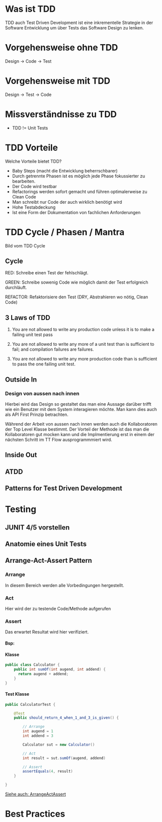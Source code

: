 
# Was ist TDD

TDD auch Test Driven Development ist eine inkrementelle Strategie in der Software Entwicklung
um über Tests das Software Design zu lenken.

# Vorgehensweise ohne TDD
Design -> Code -> Test

# Vorgehensweise mit TDD
Design -> Test -> Code

# Missverständnisse zu TDD

- TDD != Unit Tests

# TDD Vorteile

Welche Vorteile bietet TDD?

- Baby Steps (macht die Entwicklung beherrschbarer)
- Durch getrennte Phasen ist es möglich jede Phase fokussierter zu bearbeiten.
- Der Code wird testbar
- Refactorings werden sofort gemacht und führen optimalerweise zu Clean Code
- Man schreibt nur Code der auch wirklich benötigt wird
- Hohe Testabdeckung
- Ist eine Form der Dokumentation von fachlichen Anforderungen

# TDD Cycle / Phasen / Mantra

Bild vom TDD Cycle

## Cycle

RED: Schreibe einen Test der fehlschlägt.

GREEN: Schreibe sowenig Code wie möglich damit der Test erfolgreich durchläuft.

REFACTOR: Refaktorisiere den Test (DRY, Abstrahieren wo nötig, Clean Code)

## 3 Laws of TDD

1. You are not allowed to write any production code unless it is to make a failing unit test pass

2. You are not allowed to write any more of a unit test than is sufficient to fail; and compilation failures are failures.

3. You are not allowed to write any more production code than is sufficient to pass the one failing unit test.

## Outside In

### Design von aussen nach innen

Hierbei wird das Design so gestaltet das man eine Aussage darüber trifft wie ein Benutzer mit dem System interagieren möchte. Man kann dies auch als API First Prinzip betrachten.

Während der Arbeit von aussen nach innen werden auch die Kollaboratoren der Top Level Klasse bestimmt. Der Vorteil der Methode ist das man die Kollaboratoren gut mocken kann und die Implmentierung erst in einem der nächsten Schritt im TT Flow ausprogrammmiert wird.

## Inside Out

## ATDD

## Patterns for Test Driven Development


# Testing
## JUNIT 4/5 vorstellen
## Anatomie eines Unit Tests
## Arrange-Act-Assert Pattern

### Arrange 
In diesem Bereich werden alle Vorbedingungen hergestellt.

### Act
Hier wird der zu testende Code/Methode aufgerufen

### Assert
Das erwartet Resultat wird hier verifiziert.

#### Bsp:

#### Klasse

```java
public class Calculator {
    public int sumOf(int augend, int addend) {
      return augend + addend;
    }
}
```

#### Test Klasse

```java
public CalculatorTest {

    @Test
    public should_return_4_when_1_and_3_is_given() {

        // Arrange
        int augend = 1
        int addend = 3

        Calculator sut = new Calculator()

        // Act
        int result = sut.sumOf(augend, addend)

        // Assert
        assertEquals(4, result)
    }

}
```
[Siehe auch: ArrangeActAssert](http://wiki.c2.com/?ArrangeActAssert)


# Best Practices
